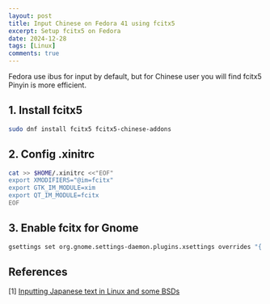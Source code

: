 ```yaml
---
layout: post
title: Input Chinese on Fedora 41 using fcitx5
excerpt: Setup fcitx5 on Fedora
date: 2024-12-28
tags: [Linux]
comments: true
---
```


Fedora use ibus for input by default, but for Chinese user you will find fcitx5 Pinyin is more efficient.

## 1. Install fcitx5

```bash
sudo dnf install fcitx5 fcitx5-chinese-addons
```

## 2. Config .xinitrc

```bash
cat >> $HOME/.xinitrc <<"EOF"
export XMODIFIERS="@im=fcitx"
export GTK_IM_MODULE=xim
export QT_IM_MODULE=fcitx
EOF
```

## 3. Enable fcitx for Gnome

```bash
gsettings set org.gnome.settings-daemon.plugins.xsettings overrides "{'Gtk/IMModule':<'fcitx'>}"
```

## References

[1] [Inputting Japanese text in Linux and some BSDs](https://srobb.net/jpninpt.html#Fedora)